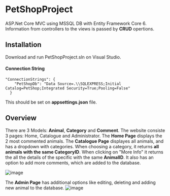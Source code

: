 # PetShopProject
ASP.Net Core MVC using MSSQL DB with Entity Framework Core 6. Information from controllers to the views is passed by **CRUD** opertions.
## Installation
Download and run PetShopProject.sln on Visual Studio.
#### Connection String
```
"ConnectionStrings": {
    "PetShopDb": "Data Source=.\\SQLEXPRESS;Initial Catalog=PetShop;Integrated Security=True;Pooling=False"
  }
  ```
  This should be set on **appsettings.json** file.
  ## Overview
  There are 3 Models: **Animal**, **Category** and **Comment**.
  The website consiste 3 pages: Home, Catalogue and Administrator.
  The **Home Page** displays the 2 most commented animals.
  The **Catalogue Page** displayes all animals, and has a dropdown with categories. When choosing a category, it returns **all animals with the same CategoryID**.
  When clicking on "More Info" it returns the all the details of the specific with the same **AnimalID**. It also has an option to add more comments, which are added to the database.
  
  ![image](https://user-images.githubusercontent.com/62158246/210516780-dc080dfc-52b7-462c-bf56-e57d073bbdc3.png)
  
  The **Admin Page** has additional options like editing, deleting and adding new animal to the database.
  ![image](https://user-images.githubusercontent.com/62158246/210518325-ffac40f7-3930-4a19-8645-b9b844240da7.png)
